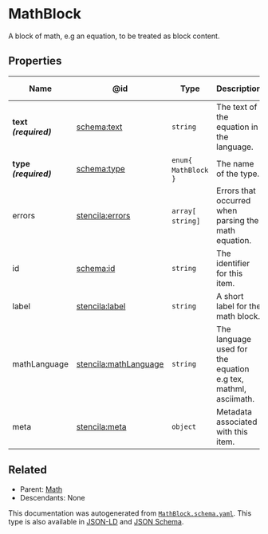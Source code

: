 # MathBlock

A block of math, e.g an equation, to be treated as block content.

## Properties

| Name                  | @id                                                                   | Type                    | Description                                                    | Inherited from           |
| --------------------- | --------------------------------------------------------------------- | ----------------------- | -------------------------------------------------------------- | ------------------------ |
| **text _(required)_** | [schema:text](https://schema.org/text)                                | `string`                | The text of the equation in the language.                      | [Math](./Math)           |
| **type _(required)_** | [schema:type](https://schema.org/type)                                | `enum{`​`MathBlock`​`}` | The name of the type.                                          | [Entity](./Entity)       |
| errors                | [stencila:errors](https://schema.stenci.la/errors.jsonld)             | `array[`​`string`​`]`   | Errors that occurred when parsing the math equation.           | [Math](./Math)           |
| id                    | [schema:id](https://schema.org/id)                                    | `string`                | The identifier for this item.                                  | [Entity](./Entity)       |
| label                 | [stencila:label](https://schema.stenci.la/label.jsonld)               | `string`                | A short label for the math block.                              | [MathBlock](./MathBlock) |
| mathLanguage          | [stencila:mathLanguage](https://schema.stenci.la/mathLanguage.jsonld) | `string`                | The language used for the equation e.g tex, mathml, asciimath. | [Math](./Math)           |
| meta                  | [stencila:meta](https://schema.stenci.la/meta.jsonld)                 | `object`                | Metadata associated with this item.                            | [Entity](./Entity)       |

## Related

-   Parent: [Math](./Math)
-   Descendants: None

 This documentation was autogenerated from [`MathBlock.schema.yaml`](https://github.com/stencila/schema/blob/master/schema/MathBlock.schema.yaml). This type is also available in [JSON-LD](https://schema.stenci.la/MathBlock.jsonld) and [JSON Schema](https://schema.stenci.la/MathBlock.schema.json).
